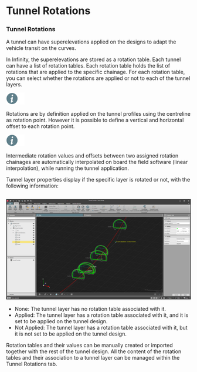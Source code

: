 # Tunnel Rotations

### Tunnel Rotations

A tunnel can have superelevations applied on the designs to adapt the vehicle transit on the curves.

In Infinity, the superelevations are stored as a rotation table. Each tunnel can have a list of rotation tables. Each rotation table holds the list of rotations that are applied to the specific chainage. For each rotation table, you can select whether the rotations are applied or not to each of the tunnel layers.

![Image](./data/icons/note.gif)

Rotations are by definition applied on the tunnel profiles using the centreline as rotation point. However it is possible to define a vertical and horizontal offset to each rotation point.

![Image](./data/icons/note.gif)

Intermediate rotation values and offsets between two assigned rotation chainages are automatically interpolated on board the field software (linear interpolation), while running the tunnel application.

Tunnel layer properties display if the specific layer is rotated or not, with the following information:

|  |  |
| --- | --- |

![Image](graphics/00971462.jpg)

- None: The tunnel layer has no rotation table associated with it.
- Applied: The tunnel layer has a rotation table associated with it, and it is set to be applied on the tunnel design.
- Not Applied: The tunnel layer has a rotation table associated with it, but it is not set to be applied on the tunnel design.

Rotation tables and their values can be manually created or imported together with the rest of the tunnel design. All the content of the rotation tables and their association to a tunnel layer can be managed within the Tunnel Rotations tab.

